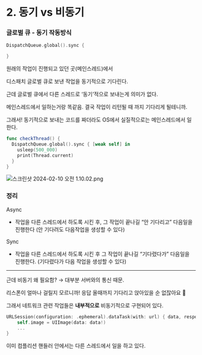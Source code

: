 # 2. 동기 vs 비동기

### 글로벌 큐 - 동기 작동방식

```swift
DispatchQueue.global().sync { 

}
```

원래의 작업이 진행되고 있던 곳(메인스레드)에서

디스패치 글로벌 큐로 보낸 작업을 동기적으로 기다린다.

근데 글로벌 큐에서 다른 스레드로 ‘동기’적으로 보내는게 의미가 없다.

메인스레드에서 일하는거랑 똑같음. 결국 작업이 리턴될 때 까지 기다리게 될테니까.

그래서! 동기적으로 보내는 코드를 짜더라도 OS에서 실질적으로는 메인스레드에서 일한다.

```swift
func checkThread() {
  DispatchQueue.global().sync { [weak self] in
    usleep(500_000)
    print(Thread.current)
  }
}
```

![스크린샷 2024-02-10 오전 1.10.02.png](2%20%E1%84%83%E1%85%A9%E1%86%BC%E1%84%80%E1%85%B5%20vs%20%E1%84%87%E1%85%B5%E1%84%83%E1%85%A9%E1%86%BC%E1%84%80%E1%85%B5%20c64f02075468412e9d486fe391a64778/%25E1%2584%2589%25E1%2585%25B3%25E1%2584%258F%25E1%2585%25B3%25E1%2584%2585%25E1%2585%25B5%25E1%2586%25AB%25E1%2584%2589%25E1%2585%25A3%25E1%2586%25BA_2024-02-10_%25E1%2584%258B%25E1%2585%25A9%25E1%2584%258C%25E1%2585%25A5%25E1%2586%25AB_1.10.02.png)

### 정리

Async

- 작업을 다른 스레드에서 하도록 시킨 후, 그 작업이 끝나길 “안 기다리고” 다음일을 진행한다 (안 기다려도 다음작업을 생성할 수 있다)

Sync

- 작업을 다른 스레드에서 하도록 시킨 후 그 작업이 끝나길 “기다렸다가” 다음일을 진행한다. (기다렸다가 다음 작업을 생성할 수 있다)

---

근데 비동기 왜 필요함? → 대부분 서버와의 통신 때문.

리스폰이 얼마나 걸릴지 모르니까! 응답 올때까지 기다리고 앉아있을 순 없잖아요 🤢

그래서 네트워크 관련 작업들은 **내부적으로** 비동기적으로 구현되어 있다.

```swift
URLSession(configuration: .ephemeral).dataTask(with: url) { data, response, error in 
	self.image = UIImage(data: data!)
	...
}
```

이미 컴플리션 핸들러 안에서는 다른 스레드에서 일을 하고 있다.